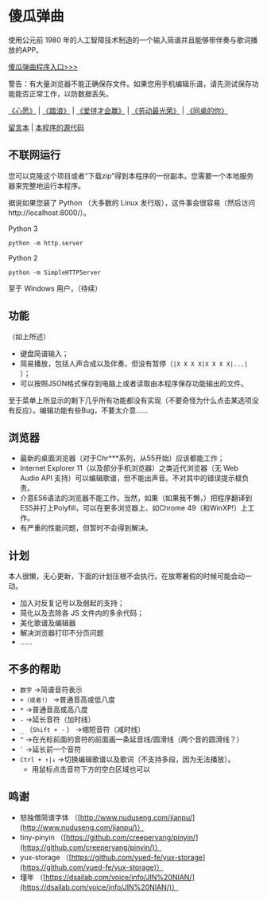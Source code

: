 
# 傻瓜弹曲

使用公元前 1980 年的人工智障技术制造的一个输入简谱并且能够带伴奏与歌词播放的APP。

[傻瓜弹曲程序入口>>>](https://asdfqw.gitee.io/foolplay/edit.htm)

警告：有大量浏览器不能正确保存文件。如果您用手机编辑乐谱，请先测试保存功能能否正常工作，以防数据丢失。

[《心愿》](https://asdfqw.gitee.io/foolplay/edit.htm#music=xy) | [《踏浪》](https://asdfqw.gitee.io/foolplay/edit.htm#music=tl) | [《爱拼才会赢》](https://asdfqw.gitee.io/foolplay/edit.htm#music=apchy) | [《劳动最光荣》](https://asdfqw.gitee.io/foolplay/edit.htm#music=ldzgr) | [《同桌的你》](https://asdfqw.gitee.io/foolplay/edit.htm#music=tzdn)

[留言本](http://users.smartgb.com/g/g.php?a=s&i=g18-84768-1a) | [本程序的源代码](http://gitee.com/asdfqw/FoolPlay)

## 不联网运行

您可以克隆这个项目或者“下载zip”得到本程序的一份副本。您需要一个本地服务器来完整地运行本程序。

据说如果您装了 Python （大多数的 Linux 发行版），这件事会很容易（然后访问 http://localhost:8000/）。

Python 3
```
python -m http.server
```
Python 2
```
python -m SimpleHTTPServer
```

至于 Windows 用户，（待续）

## 功能

（如上所述）

*   键盘简谱输入；
*   简易播放，包括人声合成以及伴奏，但没有暂停（`|X X X X|X X X X|...|` ）；
*   可以按照JSON格式保存到电脑上或者读取由本程序保存功能输出的文件。

至于菜单上所显示的剩下几乎所有功能都没有实现（不要奇怪为什么点击某选项没有反应）。编辑功能有些Bug，不要太介意……

## 浏览器

*   最新的桌面浏览器（对于Chr***系列，从55开始）应该都能工作；
*   Internet Explorer 11（以及部分手机浏览器）之类近代浏览器（无 Web Audio API 支持）可以编辑歌谱，但不能出声音。不对其中的错误提示框负责。
*   介意ES6语法的浏览器不能工作。当然，如果（如果我不懒，）把程序翻译到ES5并打上Polyfill，可以在更多浏览器上、如Chrome 49（和WinXP!）上工作。
*   有严重的性能问题，但暂时不会得到解决。

## 计划

本人很懒，无心更新，下面的计划压根不会执行。在放寒暑假的时候可能会动一动。

*   加入对反复记号以及弱起的支持；
*   简化以及去除各 JS 文件内的多余代码；
*   美化歌谱及编辑器
*   解决浏览器打印不分页问题
*   ……

## 不多的帮助

*   `数字` ->简谱音符表示
*   `+（或者!）` ->普通音高或低八度
*   `*` ->普通音高或高八度
*   `-` ->延长音符（加时线）
*   `_` （`Shift + -` ） ->缩短音符（减时线）
*   `^` ->在光标前面的音符的前面画一条延音线/圆滑线（两个音的圆滑线？）
*   `` ` `` \->延长前一个音符
*   `Ctrl + ↑|↓` ->切换编辑歌谱以及歌词（不支持多段，因为无法播放）。
    *   用鼠标点击音符下方的空白区域也可以

## 鸣谢

*   怒独僧简谱字体 （[http://www.nuduseng.com/jianpu/](http://www.nuduseng.com/jianpu/)）
*   tiny-pinyin （[https://github.com/creeperyang/pinyin/](https://github.com/creeperyang/pinyin/)）
*   yux-storage （[https://github.com/yued-fe/yux-storage](https://github.com/yued-fe/yux-storage)）
*   瑾年 （[https://dsailab.com/voice/info/JIN%20NIAN/](https://dsailab.com/voice/info/JIN%20NIAN/)）